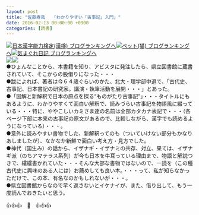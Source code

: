 ```yaml
---
layout: post
title: "佐藤寿哉　　「わかりやすい「古事記」入門」"
date: 2016-02-13 00:00:00 +0900
categories: [読書]
---
```


[![](/syuusyuu9701/assets/images/佐藤寿哉-「わかりやすい「古事記」入門」-br_c_3028_1.gif)](http://blog.with2.net/link.php?1659096:3028 "日本漢字能力検定(漢検) ブログランキングへ")[日本漢字能力検定(漢検) ブログランキングへ](http://blog.with2.net/link.php?1659096:3028)[![](/syuusyuu9701/assets/images/佐藤寿哉-「わかりやすい「古事記」入門」-br_c_1348_1.gif)](http://blog.with2.net/link.php?1659096:1348 "ペット(猫) ブログランキングへ")[ペット(猫) ブログランキングへ](http://blog.with2.net/link.php?1659096:1348)[![](/syuusyuu9701/assets/images/佐藤寿哉-「わかりやすい「古事記」入門」-br_c_9257_1.gif)](http://blog.with2.net/link.php?1659096:9257 "気まぐれ日記 ブログランキングへ")[気まぐれ日記 ブログランキングへ](http://blog.with2.net/link.php?1659096:9257)  
![](/syuusyuu9701/assets/images/佐藤寿哉-「わかりやすい「古事記」入門」-195339b85b50e3dc7b2b5902679784c1.jpg)![](/syuusyuu9701/assets/images/佐藤寿哉-「わかりやすい「古事記」入門」-185ec355f591a111b655fa3703b30f68.jpg)  
●ひょんなことから、本書籍を知り、アビスタに発注したら、県立図書館に蔵書されていて、そこからの股借りになった・・・  
●跋によれば、著者は今６４歳ぐらいのかた、北大・理学部中退で、「古代史、古事記、日本書記の研究家。講演・執筆活動を展開・・・」とあった。  
●「図解と新解釈で日本の原点を探る“ものがたり古事記”」・・・タイトルにもあるように、わかりやすくて面白い解釈で、読みづらい古事記を物語風に綴っている・・・特に、ややこしいカミさま達の名前は全部カタカナ表記で・・・（各ページ下部に本来の古事記の原文があるので、比較しながら、漢字でも読めるようになっている）・・・。  
●意外に読みやすい書物でした、新解釈ってのも（ついていけない部分もかなりあしましたが）、なかなか新鮮で面白い考え方・見方でした。  
●神代（国生み）の話から、イザナギ・イザナミの共存、対立、果ては、イザナギ派（のちアマテラス系列）が今も日本を牛耳っている理由まで、物語と解説つきで、縷縷書かれていた・・・そんな大部な書物ではないので、一読を（この種古代史に興味のある人には）お薦めしても良い本。・・・って、私が知らなかっただけで、この本、有名なのかもしれないが・・・。  
●県立図書館からなので早く返さないとイケナイが、また、借り出して、もう一度読んでおきたいと思う。  
  
👍👍👍　🐒　👍👍👍  